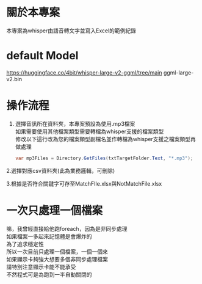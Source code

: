 # 關於本專案
本專案為whisper由語音轉文字並寫入Excel的範例紀錄

# default Model
https://huggingface.co/4bit/whisper-large-v2-ggml/tree/main
ggml-large-v2.bin

# 操作流程
1. 選擇音訊所在資料夾，本專案預設為使用.mp3檔案</br>
  如果需要使用其他檔案類型需要轉檔為whisper支援的檔案類型</br>
  修改以下這行改為您的檔案類型副檔名並作轉檔為whisper支援之檔案類型再做處理</br>

   ```C#
   var mp3Files = Directory.GetFiles(txtTargetFolder.Text, "*.mp3");
   ```
2.選擇對應csv資料夾(此為業務邏輯，可刪除)</br>

3.根據是否符合關鍵字可存至MatchFIle.xlsx與NotMatchFile.xlsx

# 一次只處理一個檔案
嘛，我曾經直接給他跑foreach，因為是非同步處理</br>
如果檔案一多起來記憶體是會爆炸的</br>
為了追求穩定性</br>
所以一次目前只處理一個檔案，一個一個來</br>
如果顯示卡夠強大想要多個非同步處理檔案</br>
請特別注意顯示卡能不能承受</br>
不然程式可是為跑到一半自動關閉的</br>
